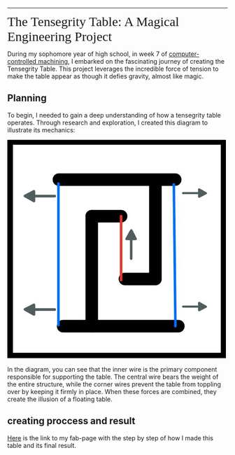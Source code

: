 
---
<span style="font-family: Comic Sans MS; font-size: 30px;">
The Tensegrity Table: A Magical Engineering Project
</span>

During my sophomore year of high school, in week 7 of [computer-controlled machining](https://fabacademy.org/2023/labs/charlotte/students/stuart-christhilf/weeks/week-7/), I embarked on the fascinating journey of creating the Tensegrity Table. This project leverages the incredible force of tension to make the table appear as though it defies gravity, almost like magic.

## Planning

To begin, I needed to gain a deep understanding of how a tensegrity table operates. Through research and exploration, I created this diagram to illustrate its mechanics:

![Tensegrity Plan](../images/Engineering/tensegrity%20table/tensegrityplan.jpg)

In the diagram, you can see that the inner wire is the primary component responsible for supporting the table. The central wire bears the weight of the entire structure, while the corner wires prevent the table from toppling over by keeping it firmly in place. When these forces are combined, they create the illusion of a floating table.

## creating proccess and result
[Here](https://fabacademy.org/2023/labs/charlotte/students/stuart-christhilf/weeks/week-7/) is the link to my fab-page with the step by step of how I made this table and its final result.

